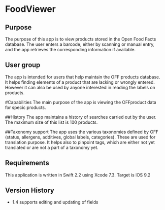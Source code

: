 # FoodViewer

## Purpose
The purpose of this app is to view products stored in the Open Food Facts database. The user enters a barcode, either by scanning or manual entry, and the app retrieves the corresponding information if available.

## User group
The app is intended for users that help maintain the OFF products database. It helps finding elements of a product that are lacking or wrongly entered. However it can also be used by anyone interested in reading the labels on products.

#Capabilities
The main purpose of the app is viewing the OFFproduct data for specic products.

##History
The app maintains a history of searches carried out by the user. The maximum size of this list is 100 products.

##Taxonomy support
The app uses the various taxonomies defined by OFF (status, allergens, additives, global labels, categories). These are used for translation purpose. It helps also to pinpoint tags, which are either not yet translated or are not a part of a taxonomy yet.

## Requirements
This application is written in Swift 2.2 using Xcode 7.3. Target is IOS 9.2

## Version History

- 1.4 supports editing and updating of fields
